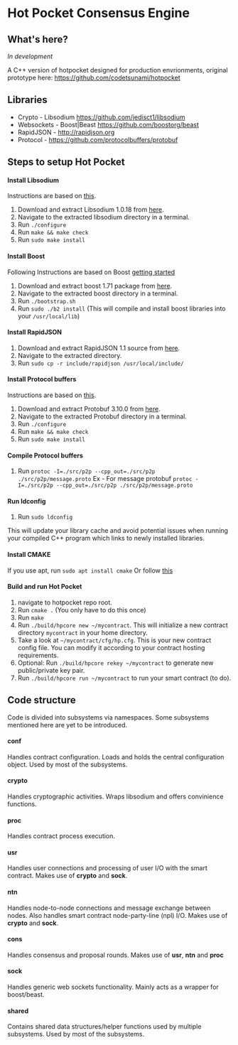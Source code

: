 # Hot Pocket Consensus Engine

## What's here?
*In development*

A C++ version of hotpocket designed for production envrionments, original prototype here: https://github.com/codetsunami/hotpocket

## Libraries
* Crypto - Libsodium https://github.com/jedisct1/libsodium
* Websockets - Boost|Beast https://github.com/boostorg/beast
* RapidJSON - http://rapidjson.org
* Protocol - https://github.com/protocolbuffers/protobuf

## Steps to setup Hot Pocket

#### Install Libsodium
Instructions are based on [this](https://libsodium.gitbook.io/doc/installation).

1. Download and extract Libsodium 1.0.18 from [here](https://download.libsodium.org/libsodium/releases/libsodium-1.0.18-stable.tar.gz).
2. Navigate to the extracted libsodium directory in a terminal.
3. Run `./configure`
4. Run `make && make check`
5. Run `sudo make install`

#### Install Boost
Following Instructions are based on Boost [getting started](https://www.boost.org/doc/libs/1_71_0/more/getting_started/unix-variants.html#prepare-to-use-a-boost-library-binary)

1. Download and extract boost 1.71 package from [here](https://www.boost.org/users/history/version_1_71_0.html).
2. Navigate to the extracted boost directory in a terminal.
3. Run `./bootstrap.sh`
4. Run `sudo ./b2 install` (This will compile and install boost libraries into your `/usr/local/lib`)

#### Install RapidJSON
1. Download and extract RapidJSON 1.1 source from [here](https://github.com/Tencent/rapidjson/archive/v1.1.0.tar.gz).
2. Navigate to the extracted directory.
3. Run `sudo cp -r include/rapidjson /usr/local/include/`

#### Install Protocol buffers
Instructions are based on [this](https://github.com/protocolbuffers/protobuf/tree/master/src).

1. Download and extract Protobuf 3.10.0 from [here](https://github.com/protocolbuffers/protobuf/releases/tag/v3.10.0).
2. Navigate to the extracted Protobuf directory in a terminal.
3. Run `./configure`
4. Run `make && make check`
5. Run `sudo make install`

#### Compile Protocol buffers
1. Run `protoc -I=./src/p2p --cpp_out=./src/p2p ./src/p2p/message.proto`
    Ex - For message protobuf 
            `protoc -I=./src/p2p --cpp_out=./src/p2p ./src/p2p/message.proto`
            
#### Run ldconfig
1. Run `sudo ldconfig`

This will update your library cache and avoid potential issues when running your compiled C++ program which links to newly installed libraries.

#### Install CMAKE
If you use apt, run `sudo apt install cmake`
Or follow [this](https://cmake.org/install/)

#### Build and run Hot Pocket
1. navigate to hotpocket repo root.
1. Run `cmake .` (You only have to do this once)
1. Run `make`
1. Run `./build/hpcore new ~/mycontract`. This will initialize a new contract directory `mycontract` in your home directory.
1. Take a look at `~/mycontract/cfg/hp.cfg`. This is your new contract config file. You can modify it according to your contract hosting requirements.
1. Optional: Run `./build/hpcore rekey ~/mycontract` to generate new public/private key pair.
1. Run `./build/hpcore run ~/mycontract` to run your smart contract (to do).

## Code structure
Code is divided into subsystems via namespaces. Some subsystems mentioned here are yet to be introduced.

#### conf
Handles contract configuration. Loads and holds the central configuration object. Used by most of the subsystems.

#### crypto
Handles cryptographic activities. Wraps libsodium and offers convinience functions.

#### proc
Handles contract process execution.

#### usr
Handles user connections and processing of user I/O with the smart contract. Makes use of **crypto** and **sock**.

#### ntn
Handles node-to-node connections and message exchange between nodes. Also handles smart contract node-party-line (npl) I/O. Makes use of **crypto** and **sock**.

#### cons
Handles consensus and proposal rounds. Makes use of **usr**, **ntn** and **proc**

#### sock
Handles generic web sockets functionality. Mainly acts as a wrapper for boost/beast.

#### shared
Contains shared data structures/helper functions used by multiple subsystems. Used by most of the subsystems.